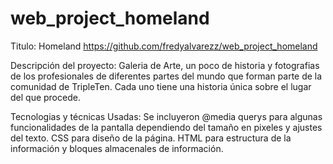 # web_project_homeland
Titulo: Homeland
https://github.com/fredyalvarezz/web_project_homeland


Descripción del proyecto: 
Galeria de Arte, un poco de historia y fotografias de los profesionales de diferentes partes del mundo que forman parte de la comunidad de TripleTen.
Cada uno tiene una historia única sobre el lugar del que procede.


Tecnologias y técnicas Usadas: 
Se incluyeron @media querys para algunas funcionalidades de la pantalla dependiendo del tamaño en pixeles y ajustes del texto.
CSS para diseño de la página.
HTML para estructura de la información y bloques almacenales de información.
